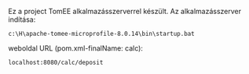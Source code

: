 Ez a project TomEE alkalmazásszerverrel készült.
Az alkalmazásszerver indítása:
```shell
c:\H\apache-tomee-microprofile-8.0.14\bin\startup.bat
```
weboldal URL (pom.xml-finalName: calc):
```shell
localhost:8080/calc/deposit
```